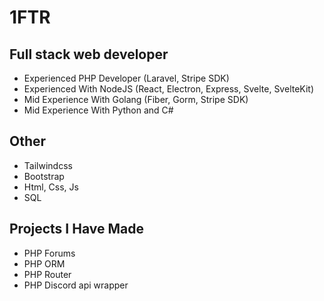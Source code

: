 # 1FTR

## Full stack web developer
- Experienced PHP Developer (Laravel, Stripe SDK)
- Experienced With NodeJS (React, Electron, Express, Svelte, SvelteKit)
- Mid Experience With Golang (Fiber, Gorm, Stripe SDK)
- Mid Experience With Python and C#

## Other
- Tailwindcss
- Bootstrap 
- Html, Css, Js
- SQL

## Projects I Have Made
- PHP Forums
- PHP ORM 
- PHP Router
- PHP Discord api wrapper
